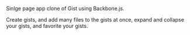Sinlge page app clone of Gist using Backbone.js.

Create gists, and add many files to the gists at once, expand and collapse your gists, and favorite your gists.
